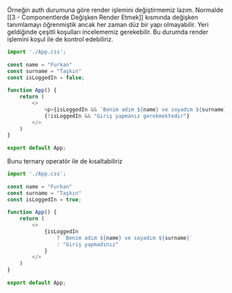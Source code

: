 Örneğin auth durumuna göre render işlemini değiştirmemiz lazım. Normalde [[3 - Componentlerde Değişken Render Etmek]] kısmında değişken tanımlamayı öğrenmiştik ancak her zaman düz bir yapı olmayabilir. Yeri geldiğinde çeşitli koşulları incelememiz gerekebilir. Bu durumda render işlemini koşul ile de kontrol edebiliriz.

```jsx:App.js
import './App.css';  
  
const name = "Furkan"  
const surname = "Taşkın"  
const isLoggedIn = false;  
  
function App() {  
    return (  
        <>  
            <p>{isLoggedIn && `Benim adım ${name} ve soyadım ${surname}`}</p>  
            {!isLoggedIn && "Giriş yapmanız gerekmektedir"}  
        </>  
    )  
}  
  
export default App;
```

Bunu ternary operatör ile de kısaltabiliriz

```jsx:App.js
import './App.css';  
  
const name = "Furkan"  
const surname = "Taşkın"  
const isLoggedIn = true;  
  
function App() {  
    return (  
        <>  
            {isLoggedIn  
                ? `Benim adım ${name} ve soyadım ${surname}`  
                : "Giriş yapmadınız"  
            }  
        </>  
    )  
}  
  
export default App;
```